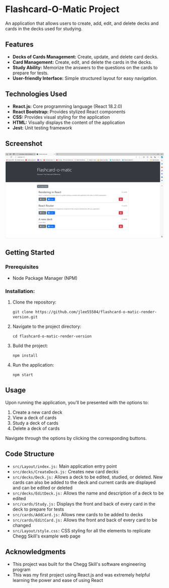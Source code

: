 # Flashcard-O-Matic Project

An application that allows users to create, add, edit, and delete decks and cards in the decks used for studying.

## Features
 - **Decks of Cards Management:** Create, update, and delete card decks.
 - **Card Management:** Create, edit, and delete the cards in the decks.
 - **Study Ability:** Memorize the answers to the questions on the cards to prepare for tests.
 - **User-friendly Interface:** Simple structured layout for easy navigation.

## Technologies Used
  * **React.js:** Core programming language (React 18.2.0)
  * **React Bootstrap:** Provides stylized React components
  * **CSS:** Provides visual styling for the application
  * **HTML:** Visually displays the content of the application
  * **Jest:** Unit testing framework

## Screenshot
![Alt text](https://github.com/jlee55504/flashcard-o-matic-project/blob/main/src/imgs/Flashcard-o-matic%20project%20home%20screen%20image.png?raw=true "Flashcard-o-matic-project 'Layout/home' screen")

## Getting Started
### Prerequisites
 - Node Package Manager (NPM)

### Installation:
  1. Clone the repository:
     ```
     git clone https://github.com/jlee55504/flashcard-o-matic-render-version.git
     ```
  2. Navigate to the project directory:
     ```
     cd flashcard-o-matic-render-version
     ```
  3. Build the project:
     ```
     npm install
     ```
  4. Run the application:
     ```
     npm start
     ```

## Usage
Upon running the application, you'll be presented with the options to:
 1. Create a new card deck
 2. View a deck of cards
 3. Study a deck of cards
 4. Delete a deck of cards
 
Navigate through the options by clicking the corresponding buttons.

## Code Structure
 - ``src/Layout/index.js:`` Main application entry point
 - ``src/decks/CreateDeck.js:`` Creates new card decks
 - ``src/decks/Deck.js:`` Allows a deck to be edited, studied, or deleted. New cards can also be added to the deck and current cards are displayed and can be edited or deleted
 - ``src/decks/EditDeck.js:`` Allows the name and description of a deck to be edited
 - ``src/cards/Study.js:`` Displays the front and back of every card in the deck to prepare for tests
 - ``src/cards/AddCard.js:`` Allows new cards to be added to decks
 - ``src/cards/EditCard.js:`` Allows the front and back of every card to be changed
 - ``src/Layout/style.css:`` CSS styling for all the elements to replicate Chegg Skill's example web page

## Acknowledgments
 - This project was built for the Chegg Skill's software engineering program
 - This was my first project using React.js and was extremely helpful learning the power and ease of using React 
